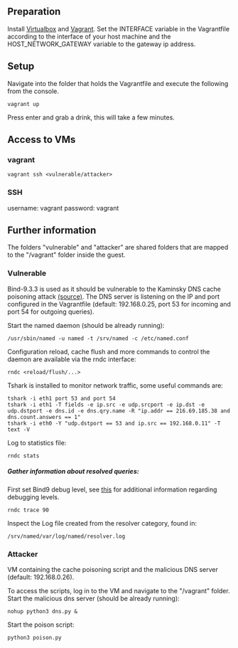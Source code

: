## Preparation
Install [Virtualbox](https://www.virtualbox.org/wiki/Downloads) and [Vagrant](https://www.vagrantup.com/downloads.html).
Set the INTERFACE variable in the Vagrantfile according to the interface of your host machine and the HOST_NETWORK_GATEWAY variable to the gateway ip address.
## Setup
Navigate into the folder that holds the Vagrantfile and execute the following from the console.

    vagrant up
Press enter and grab a drink, this will take a few minutes.
## Access to VMs
### vagrant
    vagrant ssh <vulnerable/attacker>

### SSH
username: vagrant
password: vagrant

## Further information
The folders "vulnerable" and "attacker" are shared folders that are mapped to the "/vagrant" folder inside the guest. 
### Vulnerable
Bind-9.3.3 is used as it should be vulnerable to the Kaminsky DNS cache poisoning attack [(source)](https://kb.isc.org/article/AA-00924/0/CVE-2008-1447%3A-DNS-Cache-Poisoning-Issue-Kaminsky-bug.html).
The DNS server is listening on the IP and port configured in the Vagrantfile (default: 192.168.0.25, port 53 for incoming and port 54 for outgoing queries).

Start the named daemon (should be already running):

    /usr/sbin/named -u named -t /srv/named -c /etc/named.conf

Configuration reload, cache flush and more commands to control the daemon are available via the rndc interface:

	rndc <reload/flush/...>

Tshark is installed to monitor network traffic, some useful commands are:

    tshark -i eth1 port 53 and port 54
    tshark -i eth1 -T fields -e ip.src -e udp.srcport -e ip.dst -e udp.dstport -e dns.id -e dns.qry.name -R "ip.addr == 216.69.185.38 and dns.count.answers == 1"
    tshark -i eth0 -Y "udp.dstport == 53 and ip.src == 192.168.0.11" -T text -V

Log to statistics file:

    rndc stats

##### Gather information about resolved queries:

First set Bind9 debug level, see [this](http://docstore.mik.ua/orelly/networking_2ndEd/dns/ch13_01.htm) for additional information regarding debugging levels.

    rndc trace 90

Inspect the Log file created from the resolver category, found in:

    /srv/named/var/log/named/resolver.log
    

### Attacker
VM containing the cache poisoning script and the malicious DNS server (default: 192.168.0.26).

To access the scripts, log in to the VM and navigate to the "/vagrant" folder.
Start the malicious dns server (should be already running):

    nohup python3 dns.py &

Start the poison script:

    python3 poison.py

